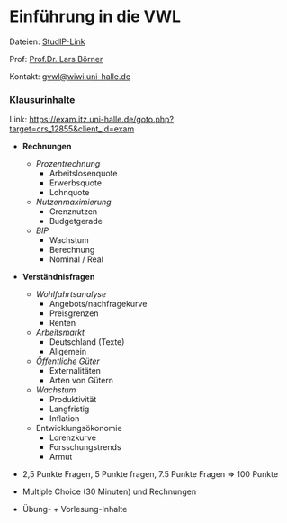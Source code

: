 

# Einführung in die VWL

Dateien: [StudIP-Link](https://studip.uni-halle.de/dispatch.php/course/details?sem_id=cbc118b597a7b750d1503bfb3191295c)

Prof: [Prof.Dr. Lars Börner](https://studip.uni-halle.de:443/dispatch.php/profile?cid=cbc118b597a7b750d1503bfb3191295c&username=andfw)

Kontakt: gvwl@wiwi.uni-halle.de

### Klausurinhalte

Link: https://exam.itz.uni-halle.de/goto.php?target=crs_12855&client_id=exam

- **Rechnungen**
    - *Prozentrechnung*
        - Arbeitslosenquote
        - Erwerbsquote
        - Lohnquote
    - *Nutzenmaximierung*
        - Grenznutzen
        - Budgetgerade
    - *BIP*
        - Wachstum
        - Berechnung
        - Nominal / Real
- **Verständnisfragen**
    - *Wohlfahrtsanalyse*
        - Angebots/nachfragekurve
        - Preisgrenzen
        - Renten
    - *Arbeitsmarkt*
        - Deutschland (Texte)
        - Allgemein
    - *Öffentliche Güter*
        - Externalitäten
        - Arten von Gütern
    - *Wachstum*
        - Produktivität
        - Langfristig
        - Inflation
    - Entwicklungsökonomie
        - Lorenzkurve
        - Forsschungstrends
        - Armut



- 2,5 Punkte Fragen, 5 Punkte fragen, 7.5 Punkte Fragen => 100 Punkte
- Multiple Choice (30 Minuten) und Rechnungen
- Übung- + Vorlesung-Inhalte



